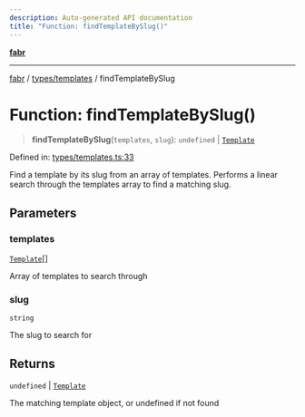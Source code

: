 ```yaml
---
description: Auto-generated API documentation
title: "Function: findTemplateBySlug()"
---
```


[**fabr**](../../../README.md)

***

[fabr](../../../README.md) / [types/templates](../README.md) / findTemplateBySlug

# Function: findTemplateBySlug()

> **findTemplateBySlug**(`templates`, `slug`): `undefined` \| [`Template`](../interfaces/Template.md)

Defined in: [types/templates.ts:33](https://github.com/yashjawale/fabr/blob/main/src/types/templates.ts#L33)

Find a template by its slug from an array of templates.
Performs a linear search through the templates array to find a matching slug.

## Parameters

### templates

[`Template`](../interfaces/Template.md)[]

Array of templates to search through

### slug

`string`

The slug to search for

## Returns

`undefined` \| [`Template`](../interfaces/Template.md)

The matching template object, or undefined if not found
